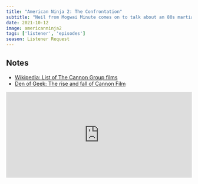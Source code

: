 ```yaml
---
title: "American Ninja 2: The Confrontation"
subtitle: "Neil from Mogwai Minute comes on to talk about an 80s martial arts film. We discuss the Cannon Group filmography, hunks and Duff asks the big questions about ninjas."
date: 2021-10-12
image: americanninja2
tags: ['listener', 'episodes']
season: Listener Request
---
```

<h2>Notes</h2>
<ul class="resources">
<li><a href="https://en.wikipedia.org/wiki/List_of_The_Cannon_Group_films">Wikipedia: List of The Cannon Group films</a></li>
<li><a href="https://www.denofgeek.com/movies/the-rise-and-fall-of-cannon-films/">Den of Geek: The rise and fall of Cannon Film</a></li>
</ul>
<iframe src="https://open.spotify.com/embed/episode/10NKGdoLcqzhfvumYpglU3" width="100%" height="232" frameBorder="0" allowfullscreen="" allow="autoplay; clipboard-write; encrypted-media; fullscreen; picture-in-picture"></iframe>